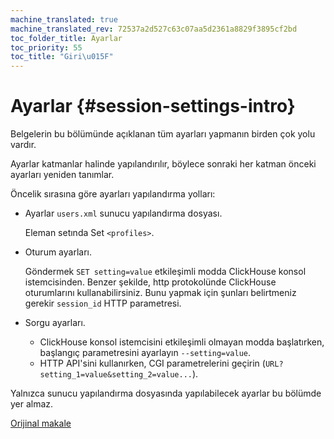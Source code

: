 ```yaml
---
machine_translated: true
machine_translated_rev: 72537a2d527c63c07aa5d2361a8829f3895cf2bd
toc_folder_title: Ayarlar
toc_priority: 55
toc_title: "Giri\u015F"
---
```


# Ayarlar {#session-settings-intro}

Belgelerin bu bölümünde açıklanan tüm ayarları yapmanın birden çok yolu vardır.

Ayarlar katmanlar halinde yapılandırılır, böylece sonraki her katman önceki ayarları yeniden tanımlar.

Öncelik sırasına göre ayarları yapılandırma yolları:

-   Ayarlar `users.xml` sunucu yapılandırma dosyası.

    Eleman setında Set `<profiles>`.

-   Oturum ayarları.

    Göndermek `SET setting=value` etkileşimli modda ClickHouse konsol istemcisinden.
    Benzer şekilde, http protokolünde ClickHouse oturumlarını kullanabilirsiniz. Bunu yapmak için şunları belirtmeniz gerekir `session_id` HTTP parametresi.

-   Sorgu ayarları.

    -   ClickHouse konsol istemcisini etkileşimli olmayan modda başlatırken, başlangıç parametresini ayarlayın `--setting=value`.
    -   HTTP API'sini kullanırken, CGI parametrelerini geçirin (`URL?setting_1=value&setting_2=value...`).

Yalnızca sunucu yapılandırma dosyasında yapılabilecek ayarlar bu bölümde yer almaz.

[Orijinal makale](https://clickhouse.tech/docs/en/operations/settings/) <!--hide-->

